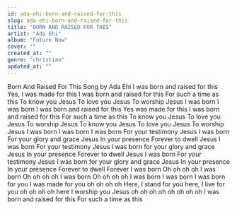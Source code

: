 ```yaml
---
id: ada-ehi-born-and-raised-for-this
slug: ada-ehi-born-and-raised-for-this
title: "BORN AND RAISED FOR THIS"
artist: "Ada Ehi"
album: "Future Now"
cover: ""
created_at: ""
genre: "christian"
updated_at: ""
---
```


Born And Raised For This
Song by Ada Ehi
I was born and raised for this
Yes, I was made for this
I was born and raised for this
For such a time as this
To know you
Jesus
To love you
Jesus
To worship
Jesus
I was born
I was born
I was born and raised for this
Yes was made for this
I was born and raised for this
For such a time as this
To know you Jesus
To love you Jesus
To worship Jesus
To know you Jesus
To love you Jesus
To worship Jesus
I was born
I was born
I was born
For your testimony
Jesus
I was born
For your glory and grace
Jesus
In your presence
Forever to dwell
Jesus
I was born
For your testimony
Jesus
I was born for your glory and grace
Jesus
In your presence
Forever to dwell
Jesus
I was born
For your testimony
Jesus
I was born for your glory and grace
Jesus
In your presence
In your presence
Forever to dwell
Forever
I was born
Oh oh oh oh
I was born
Oh oh oh oh
I was born
Oh oh oh oh
I was born
I was born
I was born for you
I was made for you
oh oh oh oh
Here, I stand for you
here, I live for you
oh oh oh oh
here I worship you
Jesus
oh oh oh oh
oh oh oh oh
I was born and raised for this
For such a time as this